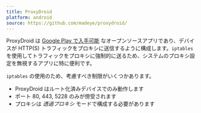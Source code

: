 ```yaml
---
title: ProxyDroid
platform: android
source: https://github.com/madeye/proxydroid/
---
```


ProxyDroid は [Google Play で入手可能](https://play.google.com/store/apps/details?id=org.proxydroid) なオープンソースアプリであり、デバイスが HTTP(S) トラフィックをプロキシに送信するように構成します。`iptables` を使用してトラフィックをプロキシに強制的に送るため、システムのプロキシ設定を無視するアプリに特に便利です。

`iptables` の使用のため、考慮すべき制限がいくつかあります。

- ProxyDroid はルート化済みデバイスでのみ動作します
- ポート 80, 443, 5228 のみが傍受されます
- プロキシは _透過プロキシ_ モードで構成する必要があります
